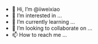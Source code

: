 - 👋 Hi, I’m @iiweixiao
- 👀 I’m interested in ...
- 🌱 I’m currently learning ...
- 💞️ I’m looking to collaborate on ...
- 📫 How to reach me ...

<!---
iiweixiao/iiweixiao is a ✨ special ✨ repository because its `README.md` (this file) appears on your GitHub profile.
You can click the Preview link to take a look at your changes.
--->
